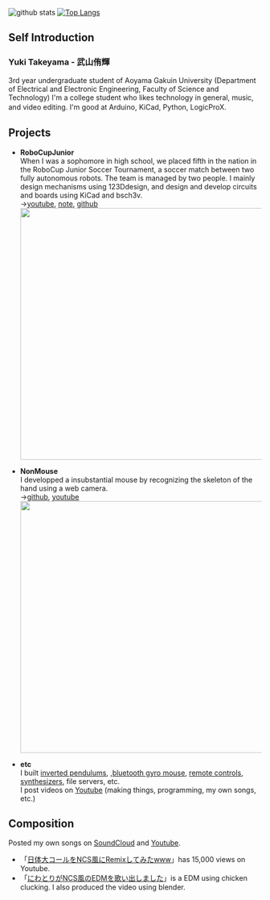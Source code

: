 <!--
### Hi there 👋
- 🔭 I’m currently working on ...
- 🌱 I’m currently learning ...
- 👯 I’m looking to collaborate on ...
- 🤔 I’m looking for help with ...
- 💬 Ask me about ...
- 📫 How to reach me: ...
- 😄 Pronouns: ...
- ⚡ Fun fact: ...
-->
![github stats](https://github-readme-stats.vercel.app/api?username=takeyamayuki)
[![Top Langs](https://github-readme-stats.vercel.app/api/top-langs/?username=takeyamayuki)](https://github.com/anuraghazra/github-readme-stats)  

## Self Introduction
### Yuki Takeyama - 武山侑輝   
3rd year undergraduate student of Aoyama Gakuin University (Department of Electrical and Electronic Engineering, Faculty of Science and Technology) 
I'm a college student who likes technology in general, music, and video editing. I'm good at Arduino, KiCad, Python, LogicProX.　　   

## Projects
* **RoboCupJunior**    
When I was a sophomore in high school, we placed fifth in the nation in the RoboCup Junior Soccer Tournament, a soccer match between two fully autonomous robots. The team is managed by two people. I mainly design mechanisms using 123Ddesign, and design and develop circuits and boards using KiCad and bsch3v.  
→[youtube](https://www.youtube.com/playlist?list=PLkEBRGnKNUILFJv4zKvQkQi69NoT-_FYg), [note](https://note.com/spinach_egg/n/n5938fe6f424b), [github](https://github.com/takeyamayuki/RCJ_Japan_Soccer2017_PCB)  
  <img src="https://user-images.githubusercontent.com/22733958/126577854-11db00ce-e076-48a0-ace8-57b6481a140b.JPG" width="500">

* **NonMouse**    
I developped a insubstantial mouse by recognizing the skeleton of the hand using a web camera.  
→[github](https://github.com/takeyamayuki/NonMouse2), [youtube](https://youtu.be/ufvOJUTCF8M)  
  <img src="https://user-images.githubusercontent.com/22733958/126581804-1df2e261-cd39-4ccc-a4b5-7aedd054b065.gif" width="500">

* **etc**  
I built [inverted pendulums](https://github.com/takeyamayuki/Inverted-pendulum), ,[bluetooth gyro mouse](https://github.com/takeyamayuki/bluetooth_gyro_mouse), [remote controls](https://github.com/takeyamayuki/SmaRemo), [synthesizers](https://youtu.be/jINfBOPpO74), file servers, etc.   
I post videos on [Youtube](https://www.youtube.com/channel/UC2Ijyce-DOkMKqagTPDZleg) (making things, programming, my own songs, etc.)  


## Composition
Posted my own songs on [SoundCloud](https://soundcloud.com/takeyamadesu) and [Youtube](https://www.youtube.com/channel/UC2Ijyce-DOkMKqagTPDZleg).  
* 「[日体大コールをNCS風にRemixしてみたwww](https://www.youtube.com/watch?v=4RMUM_g9-A8)」has 15,000 views on Youtube.  
* 「[にわとりがNCS風のEDMを歌い出しました](https://youtu.be/6ET-LOTNuJA)」is a EDM using chicken clucking. I also produced the video using blender.

